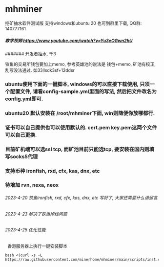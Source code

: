 # mhminer
挖矿抽水软件测试版  支持windows和ubuntu 20
也可到群里下载, QQ群: 140777161

##### 教学视频  https://www.youtube.com/watch?v=Yu3eOGwn2hU

####### 开发者抽水,  千3


铁鱼的交易所钱包要加上memo, 参考英雄池的说法是  钱包+memo, 矿池有校正, 乱写没法通过.   如33llsdk3sf+12ddsr



### ubuntu使用下面的一键脚本, windows的可以直接下载使用, 只须一个配置文件, 请看config-sample.yml里面的写法, 然后把文件改名为config.yml即可.
### ubuntu20 默认安装在 /root/mhminer下面,  win则随便你放哪都行.
### 证书可以自己提供也可以使用默认的. cert.pem  key.pem这两个文件可以自己更换.

### 目前矿机端可以选ssl tcp,  而矿池目前只能选tcp, 要安装在国内则填写socks5代理
### 支持币种 ironfish, rxd, cfx, kas, dnx, etc
### 待增加  rvn, nexa, neox


###### 2023-4-20  铁鱼ironfish, rxd, cfx, kas, dnx, etc 写好了, 大家还需要什么请留言.
###### 2023-4-23  解决了铁鱼掉线问题
###### 2023-4-25  优化性能

&nbsp; 香港服务器上执行一键安装脚本
```
bash <(curl -s -L https://raw.githubusercontent.com/minerhome/mhminer/main/scripts/inst.sh)

```








